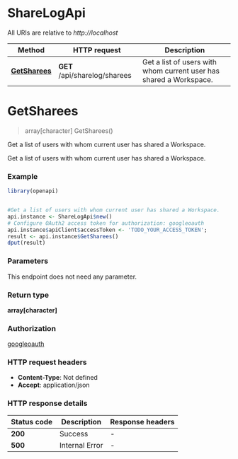 # ShareLogApi

All URIs are relative to *http://localhost*

Method | HTTP request | Description
------------- | ------------- | -------------
[**GetSharees**](ShareLogApi.md#GetSharees) | **GET** /api/sharelog/sharees | Get a list of users with whom current user has shared a Workspace. 


# **GetSharees**
> array[character] GetSharees()

Get a list of users with whom current user has shared a Workspace. 

Get a list of users with whom current user has shared a Workspace. 

### Example
```R
library(openapi)


#Get a list of users with whom current user has shared a Workspace. 
api.instance <- ShareLogApi$new()
# Configure OAuth2 access token for authorization: googleoauth
api.instance$apiClient$accessToken <- 'TODO_YOUR_ACCESS_TOKEN';
result <- api.instance$GetSharees()
dput(result)
```

### Parameters
This endpoint does not need any parameter.

### Return type

**array[character]**

### Authorization

[googleoauth](../README.md#googleoauth)

### HTTP request headers

 - **Content-Type**: Not defined
 - **Accept**: application/json

### HTTP response details
| Status code | Description | Response headers |
|-------------|-------------|------------------|
| **200** | Success |  -  |
| **500** | Internal Error |  -  |


